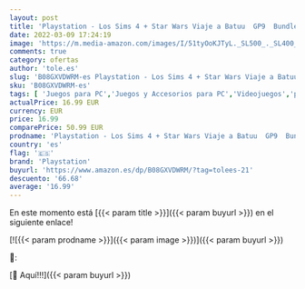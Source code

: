 ```yaml
---
layout: post
title: 'Playstation - Los Sims 4 + Star Wars Viaje a Batuu  GP9  Bundle PCWin |Videojuegos |Caja con código de descarga |Castellano'
date: 2022-03-09 17:24:19
image: 'https://m.media-amazon.com/images/I/51tyOoKJTyL._SL500_._SL400_.jpg'
comments: true
category: ofertas
author: 'tole.es'
slug: 'B08GXVDWRM-es Playstation - Los Sims 4 + Star Wars Viaje a Batuu GP9...'
sku: 'B08GXVDWRM-es'
tags: [ 'Juegos para PC','Juegos y Accesorios para PC','Videojuegos','playstation', ]
actualPrice: 16.99 EUR
currency: EUR
price: 16.99
comparePrice: 50.99 EUR
prodname: 'Playstation - Los Sims 4 + Star Wars Viaje a Batuu  GP9  Bundle PCWin |Videojuegos |Caja con código de descarga |Castellano'
country: 'es'
flag: '🇪🇸'
brand: 'Playstation'
buyurl: 'https://www.amazon.es/dp/B08GXVDWRM/?tag=tolees-21'
descuento: '66.68'
average: '16.99'
---
```


En este momento está [{{< param title >}}]({{< param buyurl >}}) en el siguiente enlace!

[![{{< param prodname >}}]({{< param image >}})]({{< param buyurl >}})

🔎:


[🛒 Aquí!!!]({{< param buyurl >}})
